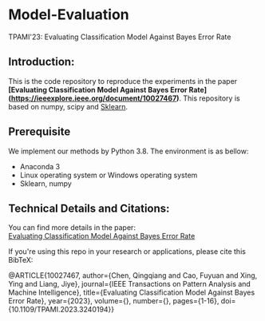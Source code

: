 # Model-Evaluation
TPAMI'23: Evaluating Classification Model Against Bayes Error Rate

## Introduction:

This is the code repository to reproduce the experiments in the paper **[Evaluating Classification Model Against Bayes Error Rate]
(https://ieeexplore.ieee.org/document/10027467)**. This repository is based on numpy, scipy and [Sklearn](https://scikit-learn.org/stable/).

## Prerequisite

We implement our methods by Python 3.8. The environment is as bellow:

- Anaconda 3  
- Linux operating system or Windows operating system  
- Sklearn, numpy

## Technical Details and Citations:  
You can find more details in the paper:  
[Evaluating Classification Model Against Bayes Error Rate](https://ieeexplore.ieee.org/document/10027467)

If you're using this repo in your research or applications, please cite this BibTeX:

@ARTICLE{10027467,
  author={Chen, Qingqiang and Cao, Fuyuan and Xing, Ying and Liang, Jiye},
  journal={IEEE Transactions on Pattern Analysis and Machine Intelligence}, 
  title={Evaluating Classification Model Against Bayes Error Rate}, 
  year={2023},
  volume={},
  number={},
  pages={1-16},
  doi={10.1109/TPAMI.2023.3240194}}
